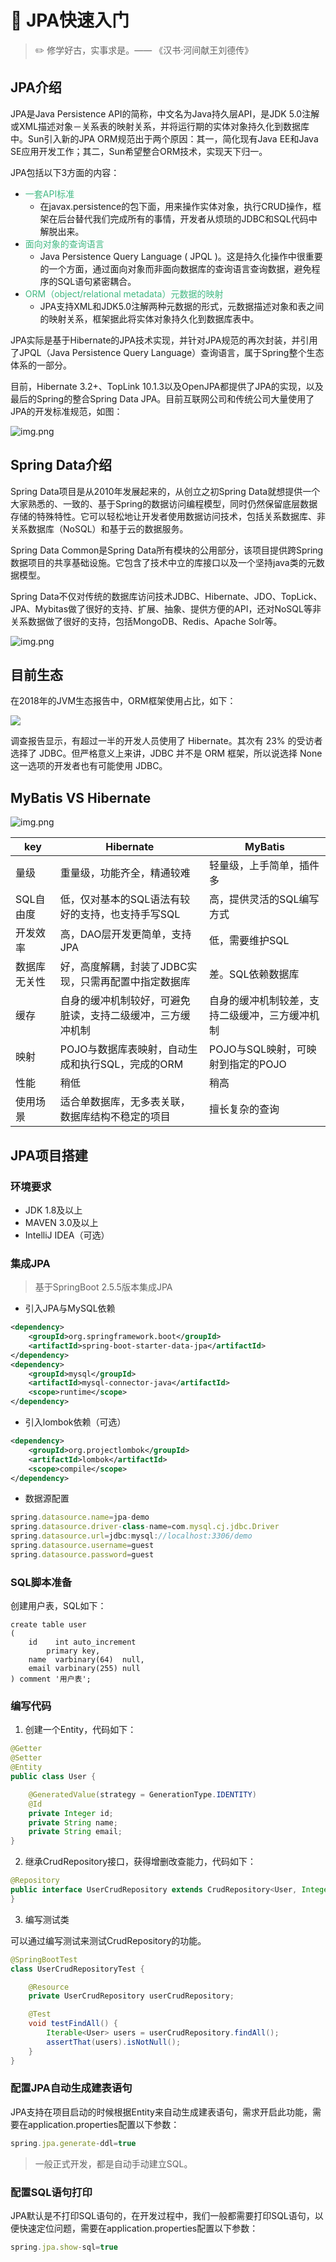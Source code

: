 # :sunrise: JPA快速入门

> :pencil2: 修学好古，实事求是。—— 《汉书·河间献王刘德传》

## JPA介绍

JPA是Java Persistence API的简称，中文名为Java持久层API，是JDK 5.0注解或XML描述对象－关系表的映射关系，并将运行期的实体对象持久化到数据库中。Sun引入新的JPA ORM规范出于两个原因：其一，简化现有Java EE和Java SE应用开发工作；其二，Sun希望整合ORM技术，实现天下归一。

JPA包括以下3方面的内容：

- <font color=#42b983>一套API标准</font>
  - 在javax.persistence的包下面，用来操作实体对象，执行CRUD操作，框架在后台替代我们完成所有的事情，开发者从烦琐的JDBC和SQL代码中解脱出来。
- <font color=#42b983>面向对象的查询语言</font>
  - Java Persistence Query Language ( JPQL )。这是持久化操作中很重要的一个方面，通过面向对象而非面向数据库的查询语言查询数据，避免程序的SQL语句紧密耦合。
- <font color=#42b983>ORM（object/relational metadata）元数据的映射</font>
  - JPA支持XML和JDK5.0注解两种元数据的形式，元数据描述对象和表之间的映射关系，框架据此将实体对象持久化到数据库表中。

JPA实际是基于Hibernate的JPA技术实现，并针对JPA规范的再次封装，并引用了JPQL（Java Persistence Query Language）查询语言，属于Spring整个生态体系的一部分。

目前，Hibernate 3.2+、TopLink 10.1.3以及OpenJPA都提供了JPA的实现，以及最后的Spring的整合Spring Data JPA。目前互联网公司和传统公司大量使用了JPA的开发标准规范，如图：

![img.png](../../img/spring/JPA实现图.jpg)

## Spring Data介绍

Spring Data项目是从2010年发展起来的，从创立之初Spring Data就想提供一个大家熟悉的、一致的、基于Spring的数据访问编程模型，同时仍然保留底层数据存储的特殊特性。它可以轻松地让开发者使用数据访问技术，包括关系数据库、非关系数据库（NoSQL）和基于云的数据服务。

Spring Data Common是Spring Data所有模块的公用部分，该项目提供跨Spring数据项目的共享基础设施。它包含了技术中立的库接口以及一个坚持java类的元数据模型。

Spring Data不仅对传统的数据库访问技术JDBC、Hibernate、JDO、TopLick、JPA、Mybitas做了很好的支持、扩展、抽象、提供方便的API，还对NoSQL等非关系数据做了很好的支持，包括MongoDB、Redis、Apache Solr等。

![img.png](../../img/spring/spring-data.jpg)

## 目前生态

在2018年的JVM生态报告中，ORM框架使用占比，如下：

![](../../img/spring/orm-usage.jpg)

调查报告显示，有超过一半的开发人员使用了 Hibernate。其次有 23% 的受访者选择了 JDBC。但严格意义上来讲，JDBC 并不是 ORM 框架，所以说选择 None 这一选项的开发者也有可能使用 JDBC。

## MyBatis VS Hibernate

![img.png](../../img/spring/mybatis-vs-hibernate.png)

key | Hibernate | MyBatis
---------|----------|---------
 量级 | 重量级，功能齐全，精通较难 | 轻量级，上手简单，插件多
 SQL自由度 | 低，仅对基本的SQL语法有较好的支持，也支持手写SQL | 高，提供灵活的SQL编写方式
 开发效率 | 高，DAO层开发更简单，支持JPA | 低，需要维护SQL
 数据库无关性 |好，高度解耦，封装了JDBC实现，只需再配置中指定数据库 | 差。SQL依赖数据库
 缓存 | 自身的缓冲机制较好，可避免脏读，支持二级缓冲，三方缓冲机制 | 自身的缓冲机制较差，支持二级缓冲，三方缓冲机制
 映射 | POJO与数据库表映射，自动生成和执行SQL，完成的ORM | POJO与SQL映射，可映射到指定的POJO
 性能 | 稍低 | 稍高
 使用场景 | 适合单数据库，无多表关联，数据库结构不稳定的项目 | 擅长复杂的查询

## JPA项目搭建

### 环境要求

- JDK 1.8及以上
- MAVEN 3.0及以上
- IntelliJ IDEA（可选）

### 集成JPA

> 基于SpringBoot 2.5.5版本集成JPA

- 引入JPA与MySQL依赖

```xml
<dependency>
    <groupId>org.springframework.boot</groupId>
    <artifactId>spring-boot-starter-data-jpa</artifactId>
</dependency>
<dependency>
    <groupId>mysql</groupId>
    <artifactId>mysql-connector-java</artifactId>
    <scope>runtime</scope>
</dependency>
```

- 引入lombok依赖（可选）

```xml
<dependency>
    <groupId>org.projectlombok</groupId>
    <artifactId>lombok</artifactId>
    <scope>compile</scope>
</dependency>
```

- 数据源配置

```javascript
spring.datasource.name=jpa-demo
spring.datasource.driver-class-name=com.mysql.cj.jdbc.Driver
spring.datasource.url=jdbc:mysql://localhost:3306/demo
spring.datasource.username=guest
spring.datasource.password=guest
```

### SQL脚本准备

创建用户表，SQL如下：

```mysql
create table user
(
    id    int auto_increment
        primary key,
    name  varbinary(64)  null,
    email varbinary(255) null
) comment '用户表';
```

### 编写代码

1. 创建一个Entity，代码如下：

```java
@Getter
@Setter
@Entity
public class User {

    @GeneratedValue(strategy = GenerationType.IDENTITY)
    @Id
    private Integer id;
    private String name;
    private String email;
}
```

2. 继承CrudRepository接口，获得增删改查能力，代码如下：

```java
@Repository
public interface UserCrudRepository extends CrudRepository<User, Integer> {
}
```

3. 编写测试类

可以通过编写测试来测试CrudRepository的功能。

```java
@SpringBootTest
class UserCrudRepositoryTest {

    @Resource
    private UserCrudRepository userCrudRepository;

    @Test
    void testFindAll() {
        Iterable<User> users = userCrudRepository.findAll();
        assertThat(users).isNotNull();
    }
}
```

### 配置JPA自动生成建表语句

JPA支持在项目启动的时候根据Entity来自动生成建表语句，需求开启此功能，需要在application.properties配置以下参数：

```javascript
spring.jpa.generate-ddl=true
```

> 一般正式开发，都是自动手动建立SQL。

### 配置SQL语句打印

JPA默认是不打印SQL语句的，在开发过程中，我们一般都需要打印SQL语句，以便快速定位问题，需要在application.properties配置以下参数：

```javascript
spring.jpa.show-sql=true
```
